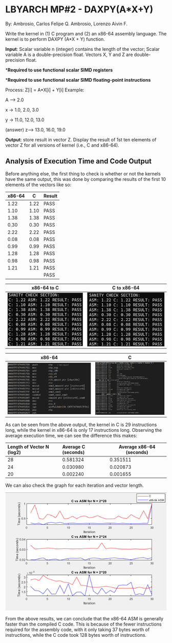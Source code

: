 # LBYARCH MP#2 - DAXPY(A*X+Y)

By: Ambrosio, Carlos Felipe Q.
    Ambrosio, Lorenzo Aivin F.

Write the kernel in (1) C program and (2) an x86-64 assembly language.  The kernel is to perform DAXPY (A*X + Y) function.

**Input**: Scalar variable n (integer) contains the length of the vector;  Scalar variable A is a double-precision float. Vectors X, Y and Z are double-precision float.

***Required to use functional scalar SIMD registers**

***Required to use functional scalar SIMD floating-point instructions**

Process:  Z[i] = A*X[i] + Y[i]
Example:

A --> 2.0

x -> 1.0, 2.0, 3.0

y -> 11.0, 12.0, 13.0

(answer) z--> 13.0, 16.0, 19.0

**Output**: store result in vector Z.  Display the result of 1st ten elements of vector Z for all versions of kernel (i.e., C and x86-64).

## Analysis of Execution Time and Code Output

Before anything else, the first thing to check is whether or not the kernels have the same output, this was done by comparing the results of the first 10 elements of the vectors like so:


| x86-64 | C    | Result |
| -------- | ------ | :------- |
| 1.22   | 1.22 | PASS   |
| 1.10   | 1.10 | PASS   |
| 1.38   | 1.38 | PASS   |
| 0.30   | 0.30 | PASS   |
| 2.22   | 2.22 | PASS   |
| 0.08   | 0.08 | PASS   |
| 0.99   | 0.99 | PASS   |
| 1.28   | 1.28 | PASS   |
| 0.98   | 0.98 | PASS   |
| 1.21   | 1.21 | PASS   |
|        |      | PASS   |


| x86-64 to C                        | C to x86-64                        |
| ------------------------------------ | ------------------------------------ |
| ![Comparing ASM to C](image-2.png) | ![Comparing C to ASM](image-3.png) |


| x86-64               | C                  |
| ---------------------- | -------------------- |
| ![code](image-1.png) | ![code](image.png) |

As can be seen from the above output, the kernel in C is 29 instructions long, while the kernel in x86-64 is only 17 instructions long. Observing the average execution time, we can see the difference this makes:


| Length of Vector N (log2) | Average C (seconds) | Average x86-64 (seconds) |
| :-------------------------- | :-------------------- | -------------------------- |
| 28                        | 0.581324            | 0.351511                 |
| 24                        | 0.030980            | 0.020873                 |
| 20                        | 0.002240            | 0.001655                 |

We can also check the graph for each iteration and vector length.

![graph](image-4.png)

From the above results, we can conclude that the x86-64 ASM is generally faster than the compiled C code. This is because of the fewer instructions required for the assembly code, with it only taking 37 bytes worth of instructions, while the C code took 128 bytes worth of instructions.
